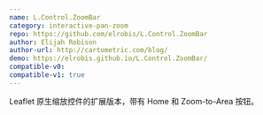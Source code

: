 ```yaml
---
name: L.Control.ZoomBar
category: interactive-pan-zoom
repo: https://github.com/elrobis/L.Control.ZoomBar
author: Elijah Robison
author-url: http://cartometric.com/blog/
demo: https://elrobis.github.io/L.Control.ZoomBar/
compatible-v0:
compatible-v1: true
---
```


Leaflet 原生缩放控件的扩展版本，带有 Home 和 Zoom-to-Area 按钮。
